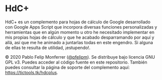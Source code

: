 # HdC+

HdC+ es un complemento para hojas de cálculo de Google desarrollado con Google Apps Script que incorpora diversas funciones personalizadas y herramientas que en algún momento u otro he necesitado implementar en mis propias hojas de cálculo y que he acabado desparramando por aquí y allá, así que me he animado a juntarlas todas en este engendro. Si alguna de ellas te resulta de utilidad, ¡estupendo!.

© 2020 Pablo Felip Monferrer ([@pfelipm](https://twitter.com/pfelipm)). Se distribuye bajo licencia GNU GPL v3. Puedes acceder al código fuente en este repositorio. También puedes consultar la página de soporte del complemento aquí: https://tictools.tk/hdcplus.
